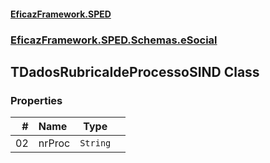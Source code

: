 #### [EficazFramework.SPED](EficazFrameworkSPED.md 'EficazFramework SPED')
### [EficazFramework.SPED.Schemas.eSocial](EficazFramework.SPED.Schemas.eSocial.md 'EficazFramework.SPED.Schemas.eSocial')

## TDadosRubricaIdeProcessoSIND Class
### Properties

| # | Name | Type | |
| ---: | :--- | :---: | :--- |
| 02 | nrProc | `String` |  |
